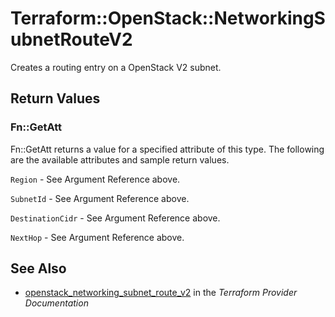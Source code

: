 # Terraform::OpenStack::NetworkingSubnetRouteV2

Creates a routing entry on a OpenStack V2 subnet.

## Return Values

### Fn::GetAtt

Fn::GetAtt returns a value for a specified attribute of this type. The following are the available attributes and sample return values.

`Region` - See Argument Reference above.

`SubnetId` - See Argument Reference above.

`DestinationCidr` - See Argument Reference above.

`NextHop` - See Argument Reference above.

## See Also

* [openstack_networking_subnet_route_v2](https://www.terraform.io/docs/providers/openstack/r/networking_subnet_route_v2.html) in the _Terraform Provider Documentation_